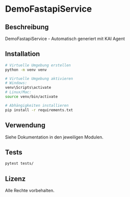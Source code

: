 # DemoFastapiService

## Beschreibung

DemoFastapiService - Automatisch generiert mit KAI Agent

## Installation

```bash
# Virtuelle Umgebung erstellen
python -m venv venv

# Virtuelle Umgebung aktivieren
# Windows:
venv\Scripts\activate
# Linux/Mac:
source venv/bin/activate

# Abhängigkeiten installieren
pip install -r requirements.txt
```

## Verwendung

Siehe Dokumentation in den jeweiligen Modulen.

## Tests

```bash
pytest tests/
```

## Lizenz

Alle Rechte vorbehalten.
